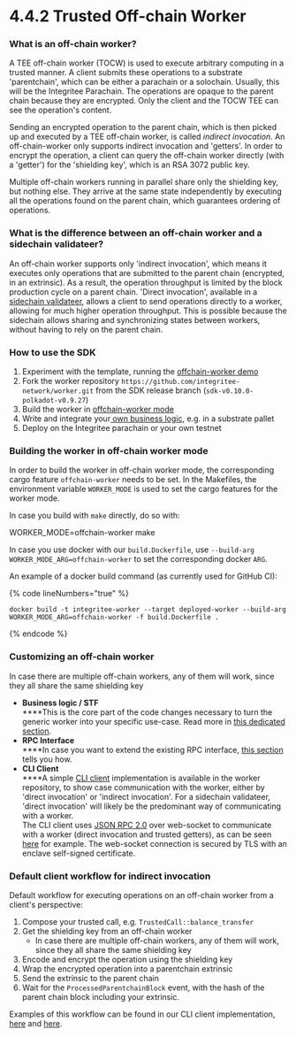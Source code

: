 # 4.4.2 Trusted Off-chain Worker

### **What is an off-chain worker?**

A TEE off-chain worker (TOCW) is used to execute arbitrary computing in a trusted manner. A client submits these operations to a substrate 'parentchain', which can be either a parachain or a solochain. Usually, this will be the Integritee Parachain. The operations are opaque to the parent chain because they are encrypted. Only the client and the TOCW TEE can see the operation's content.

Sending an encrypted operation to the parent chain, which is then picked up and executed by a TEE off-chain worker, is called _indirect invocation_. An off-chain-worker only supports indirect invocation and 'getters'. In order to encrypt the operation, a client can query the off-chain worker directly (with a 'getter') for the 'shielding key', which is an RSA 3072 public key.

Multiple off-chain workers running in parallel share only the shielding key, but nothing else. They arrive at the same state independently by executing all the operations found on the parent chain, which guarantees ordering of operations.


### **What is the difference between an off-chain worker and a sidechain validateer?**

An off-chain worker supports only 'indirect invocation', which means it executes only operations that are submitted to the parent chain (encrypted, in an extrinsic). As a result, the operation throughput is limited by the block production cycle on a parent chain. 'Direct invocation', available in a [sidechain validateer](4.4.1-sidechain-sdk.md), allows a client to send operations directly to a worker, allowing for much higher operation throughput. This is possible because the sidechain allows sharing and synchronizing states between workers, without having to rely on the parent chain.


### **How to use the SDK**

1. Experiment with the template, running the [offchain-worker demo](../4.6-demos/4.6.2-tocw-demo.md)
2. Fork the worker repository `https://github.com/integritee-network/worker.git` from the SDK release branch (`sdk-v0.10.0-polkadot-v0.9.27`)
3. Build the worker in [offchain-worker mode](4.4.2-trusted-off-chain-worker.md#building-the-worker-in-off-chain-worker-mode)
4. Write and integrate your[ own business logic](4.4.4-custom-business-logic-stf/), e.g. in a substrate pallet
5. Deploy on the Integritee parachain or your own testnet



### **Building the worker in off-chain worker mode**

In order to build the worker in off-chain worker mode, the corresponding cargo feature `offchain-worker` needs to be set. In the Makefiles, the environment variable `WORKER_MODE` is used to set the cargo features for the worker mode.

In case you build with `make` directly, do so with:

WORKER\_MODE=offchain-worker make

In case you use docker with our `build.Dockerfile`, use `--build-arg WORKER_MODE_ARG=offchain-worker` to set the corresponding docker `ARG`.

An example of a docker build command (as currently used for GitHub CI):

{% code lineNumbers="true" %}
```
docker build -t integritee-worker --target deployed-worker --build-arg WORKER_MODE_ARG=offchain-worker -f build.Dockerfile .
```
{% endcode %}



### **Customizing an off-chain worker**&#x20;

In case there are multiple off-chain workers, any of them will work, since they all share the same shielding key

* **Business logic / STF**\
  ****This is the core part of the code changes necessary to turn the generic worker into your specific use-case. Read more in [this dedicated section](4.4.4-custom-business-logic-stf/).&#x20;
* **RPC Interface**\
  ****In case you want to extend the existing RPC interface, [this section](4.4.6-rpc-interface.md) tells you how.
* **CLI Client**\
  ****A simple [CLI client](https://github.com/integritee-network/worker/tree/master/cli) implementation is available in the worker repository, to show case communication with the worker, either by 'direct invocation' or 'indirect invocation'. For a sidechain validateer, 'direct invocation' will likely be the predominant way of communicating with a worker.\
  The CLI client uses [JSON RPC 2.0](https://www.jsonrpc.org/specification) over web-socket to communicate with a worker (direct invocation and trusted getters), as can be seen [here](https://github.com/integritee-network/worker/blob/a9a5afdb2de093de0062d7cb7ad302b8501e24a0/cli/src/trusted\_operation.rs#L226) for example. The web-socket connection is secured by TLS with an enclave self-signed certificate.&#x20;

&#x20;

### **Default client workflow for indirect invocation**

Default workflow for executing operations on an off-chain worker from a client's perspective:

1. Compose your trusted call, e.g. `TrustedCall::balance_transfer`
2. Get the shielding key from an off-chain worker
   * In case there are multiple off-chain workers, any of them will work, since they all share the same shielding key
3. Encode and encrypt the operation using the shielding key
4. Wrap the encrypted operation into a parentchain extrinsic
5. Send the extrinsic to the parent chain
6. Wait for the `ProcessedParentchainBlock` event, with the hash of the parent chain block including your extrinsic.

Examples of this workflow can be found in our CLI client implementation, [here](https://github.com/integritee-network/worker/blob/72d9ba960803b367a9cb4f0bc62d0f4a4b13fe6d/cli/src/trusted\_commands.rs#L167) and [here](https://github.com/integritee-network/worker/blob/72d9ba960803b367a9cb4f0bc62d0f4a4b13fe6d/cli/src/trusted\_operation.rs#L98).

